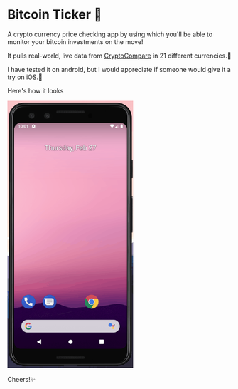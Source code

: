# Bitcoin Ticker 🤑

A crypto currency price checking app by using which you'll be able to monitor your bitcoin investments on the move!

It pulls real-world, live data from [CryptoCompare](https://min-api.cryptocompare.com/) in 21 different currencies.🎰

I have tested it on android, but I would appreciate if someone would give it a try on iOS.🤩

Here's how it looks

<img src="bitcoin_ticker.gif" height="600px"/>

Cheers!✨
